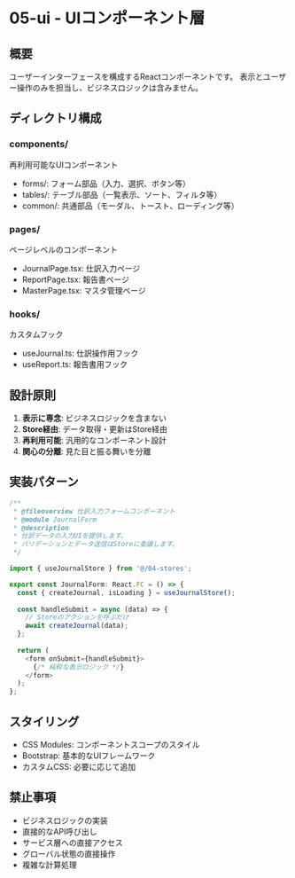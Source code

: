 # 05-ui - UIコンポーネント層

## 概要
ユーザーインターフェースを構成するReactコンポーネントです。
表示とユーザー操作のみを担当し、ビジネスロジックは含みません。

## ディレクトリ構成

### components/
再利用可能なUIコンポーネント
- forms/: フォーム部品（入力、選択、ボタン等）
- tables/: テーブル部品（一覧表示、ソート、フィルタ等）
- common/: 共通部品（モーダル、トースト、ローディング等）

### pages/
ページレベルのコンポーネント
- JournalPage.tsx: 仕訳入力ページ
- ReportPage.tsx: 報告書ページ
- MasterPage.tsx: マスタ管理ページ

### hooks/
カスタムフック
- useJournal.ts: 仕訳操作用フック
- useReport.ts: 報告書用フック

## 設計原則

1. **表示に専念**: ビジネスロジックを含まない
2. **Store経由**: データ取得・更新はStore経由
3. **再利用可能**: 汎用的なコンポーネント設計
4. **関心の分離**: 見た目と振る舞いを分離

## 実装パターン

```typescript
/**
 * @fileoverview 仕訳入力フォームコンポーネント
 * @module JournalForm
 * @description
 * 仕訳データの入力UIを提供します。
 * バリデーションとデータ送信はStoreに委譲します。
 */

import { useJournalStore } from '@/04-stores';

export const JournalForm: React.FC = () => {
  const { createJournal, isLoading } = useJournalStore();
  
  const handleSubmit = async (data) => {
    // Storeのアクションを呼ぶだけ
    await createJournal(data);
  };
  
  return (
    <form onSubmit={handleSubmit}>
      {/* 純粋な表示ロジック */}
    </form>
  );
};
```

## スタイリング

- CSS Modules: コンポーネントスコープのスタイル
- Bootstrap: 基本的なUIフレームワーク
- カスタムCSS: 必要に応じて追加

## 禁止事項

- ビジネスロジックの実装
- 直接的なAPI呼び出し
- サービス層への直接アクセス
- グローバル状態の直接操作
- 複雑な計算処理
